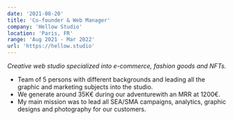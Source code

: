 ```yaml
---
date: '2021-08-20'
title: 'Co-founder & Web Manager'
company: 'Hellow Studio'
location: 'Paris, FR'
range: 'Aug 2021 - Mar 2022'
url: 'https://hellow.studio'
---
```


<i>Creative web studio specialized into e-commerce, fashion goods and NFTs.</i>

- Team of 5 persons with different backgrounds and leading all the graphic and marketing subjects into the studio.
- We generate around 35K€ during our adventurewith an MRR at 1200€.
- My main mission was to lead all SEA/SMA campaigns, analytics, graphic designs and photography for our customers.